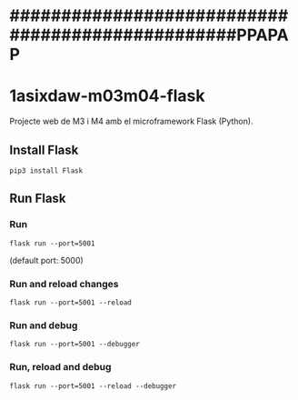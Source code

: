 



# #################################################PPAPAP




# 1asixdaw-m03m04-flask
Projecte web de M3 i M4 amb el microframework Flask (Python).

## Install Flask

```
pip3 install Flask
```

## Run Flask

### Run
```
flask run --port=5001
```
(default port: 5000)

### Run and reload changes
```
flask run --port=5001 --reload
```

### Run and debug
```
flask run --port=5001 --debugger
```

### Run, reload and debug
```
flask run --port=5001 --reload --debugger
```